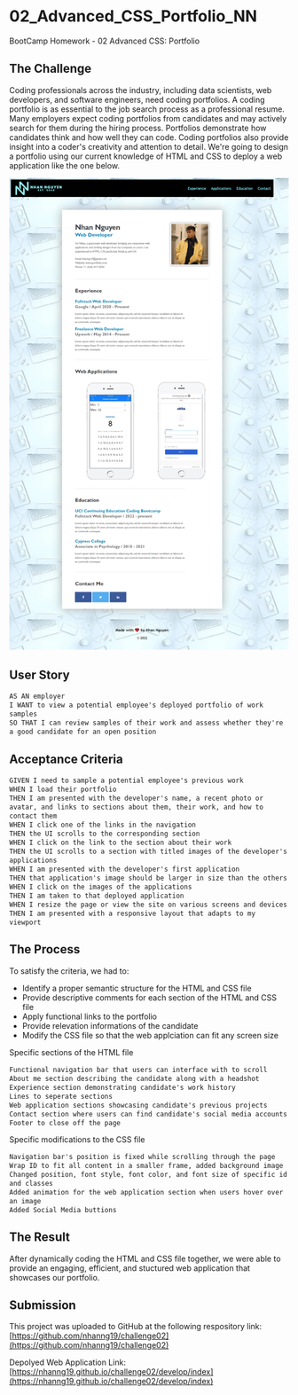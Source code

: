 # 02_Advanced_CSS_Portfolio_NN
BootCamp Homework - 02 Advanced CSS: Portfolio

## The Challenge
Coding professionals across the industry, including data scientists, web developers, and software engineers, need coding portfolios. 
A coding portfolio is as essential to the job search process as a professional resume. 
Many employers expect coding portfolios from candidates and may actively search for them during the hiring process.
Portfolios demonstrate how candidates think and how well they can code. 
Coding portfolios also provide insight into a coder's creativity and attention to detail.
We're going to design a portfolio using our current knowledge of HTML and CSS to  deploy a web application like the one below. 

![](./develop/assets/images/screenshot.png)

## User Story

```
AS AN employer
I WANT to view a potential employee's deployed portfolio of work samples
SO THAT I can review samples of their work and assess whether they're a good candidate for an open position
```

## Acceptance Criteria

```
GIVEN I need to sample a potential employee's previous work
WHEN I load their portfolio
THEN I am presented with the developer's name, a recent photo or avatar, and links to sections about them, their work, and how to contact them
WHEN I click one of the links in the navigation
THEN the UI scrolls to the corresponding section
WHEN I click on the link to the section about their work
THEN the UI scrolls to a section with titled images of the developer's applications
WHEN I am presented with the developer's first application
THEN that application's image should be larger in size than the others
WHEN I click on the images of the applications
THEN I am taken to that deployed application
WHEN I resize the page or view the site on various screens and devices
THEN I am presented with a responsive layout that adapts to my viewport
``` 

## The Process
To satisfy the criteria, we had to:
- Identify a proper semantic structure for the HTML and CSS file
- Provide descriptive comments for each section of the HTML and CSS file
- Apply functional links to the portfolio
- Provide relevation informations of the candidate
- Modify the CSS file so that the web applciation can fit any screen size

Specific sections of the HTML file

```
Functional navigation bar that users can interface with to scroll 
About me section describing the candidate along with a headshot
Experience section demonstrating candidate's work history
Lines to seperate sections
Web application sections showcasing candidate's previous projects
Contact section where users can find candidate's social media accounts
Footer to close off the page
```

Specific modifications to the CSS file

```
Navigation bar's position is fixed while scrolling through the page
Wrap ID to fit all content in a smaller frame, added background image
Changed position, font style, font color, and font size of specific id and classes
Added animation for the web application section when users hover over an image
Added Social Media buttions
```

## The Result
After dynamically coding the HTML and CSS file together, we were able to provide an engaging, efficient, and stuctured web application that showcases our portfolio.

## Submission
This project was uploaded to GitHub at the following respository link:
[https://github.com/nhanng19/challenge02](https://github.com/nhanng19/challenge02)

Depolyed Web Application Link:
[https://nhanng19.github.io/challenge02/develop/index](https://nhanng19.github.io/challenge02/develop/index)
